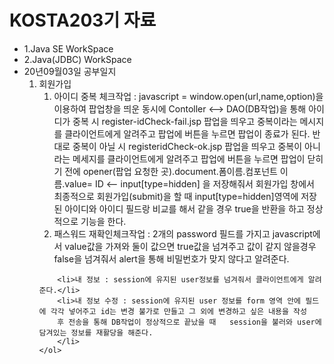 <H1>KOSTA203기 자료</H1>

<ul>
  <li>1.Java SE WorkSpace</li>
  <li>2.Java(JDBC) WorkSpace</li>
  <li>20년09월03일 공부일지
  	<ol>
  		<li>회원가입
  			<ol>
  				<li>아이디 중복 체크작업 : javascript = window.open(url,name,option)을 이용하여 팝업창을 띄운 동시에 Contoller <--> DAO(DB작업)을 통해 아이디가 중복 시 register-idCheck-fail.jsp 팝업을 띄우고 중복이라는 메시지를 클라이언트에게 알려주고 팝업에 버튼을 누르면 팝업이 종료가 된다. 반대로 중복이 아닐 시 registeridCheck-ok.jsp 팝업을 띄우고 중복이 아니라는 메세지를 클라이언트에게 알려주고  팝업에 버튼을 누르면 팝업이 닫히기 전에 opener(팝업 요청한 곳).document.폼이름.컴포넌트 이름.value= ID <-- input[type=hidden] 을 저장해줘서 회원가입 창에서 최종적으로 회원가입(submit)을 할 때 input[type=hidden]영역에 저장 된 아이디와 아이디 필드랑 비교를 해서 같을 경우 true을 반환을  하고 정상적으로 기능을 한다. </li>
  				<li>패스워드 재확인체크작업 : 2개의 password 필드를 가지고 javascript에서 value값을 가져와 둘이 값으면 true값을 넘겨주고 값이 같지 않을경우  false을 넘겨줘서 alert을 통해 비밀번호가 맞지 않다고 알려준다.</li>
  			</ol>
  		</li>
  			
  		<li>내 정보 : session에 유지된 user정보를 넘겨줘서 클라이언트에게 알려준다.</li>
  		<li>내 정보 수정 : session에 유지된 user 정보를 form 영역 안에 필드에 각각 넣어주고 id는 변경 불가로 만들고 그 외에 변경하고 싶은 내용을 작성
  		후 전송을 통해 DB작업이 정상적으로 끝났을 때   session을 불러와 user에 담겨있는 정보를 재활당을 해준다.
  		</li>
  	</ol>
  </li>
  
</ul>
